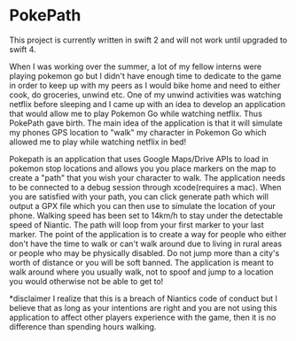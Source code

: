 # PokePath

This project is currently written in swift 2 and will not work until upgraded to swift 4.

When I was working over the summer, a lot of my fellow interns were playing pokemon go but I didn't have enough time to dedicate to the game in order to keep up with my peers as I would bike home and need to either cook, do groceries, unwind etc. One of my unwind activities was watching netflix before sleeping and I came up with an idea to develop an application that would allow me to play Pokemon Go while watching netflix. Thus PokePath gave birth. The main idea of the application is that it will simulate my phones GPS location to "walk" my character in Pokemon Go which allowed me to play while watching netflix in bed!

Pokepath is an application that uses Google Maps/Drive APIs to load in pokemon stop locations and allows you you place markers on the map to create a "path" that you wish your character to walk. The application needs to be connected to a debug session through xcode(requires a mac). When you are satisfied with your path, you can click generate path which will output a GPX file which you can then use to simulate the location of your phone. Walking speed has been set to 14km/h to stay under the detectable speed of Niantic. The path will loop from your first marker to your last marker.
The point of the application is to create a way for people who either don't have the time to walk or can't walk around due to living in rural areas or people who may be physically disabled.
Do not jump more than a city's worth of distance or you will be soft banned. The application is meant to walk around where you usually walk, not to spoof and jump to a location you would otherwise not be able to get to!

*disclaimer
I realize that this is a breach of Niantics code of conduct but I believe that as long as your intentions are right and you are not using this application to affect other players experience with the game, then it is no difference than spending hours walking.
